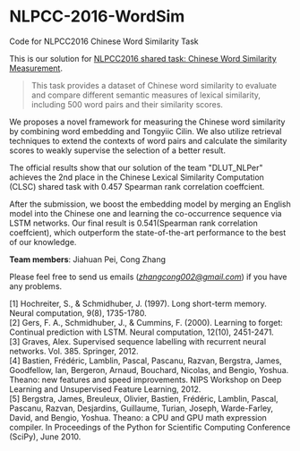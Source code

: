# NLPCC-2016-WordSim
Code for NLPCC2016 Chinese Word Similarity Task

This is our solution for [NLPCC2016 shared task: Chinese Word Similarity Measurement](http://tcci.ccf.org.cn/conference/2016/pages/page05_CFPTasks.html).

>This task provides a dataset of Chinese word similarity to evaluate and compare different semantic measures of lexical similarity, including 500 word pairs and their similarity scores.

We proposes a novel framework for measuring the Chinese word similarity by combining word embedding and Tongyiic Cilin. We also utilize retrieval techniques to extend the contexts of word pairs and calculate the similarity scores to weakly supervise the selection of a better result. 

The official results show that our solution of the team "DLUT_NLPer" achieves the 2nd place in the Chinese Lexical Similarity Computation (CLSC) shared task with 0.457 Spearman rank correlation coeffcient.

After the submission, we boost the embedding model by merging an English model into the Chinese one and learning
the co-occurrence sequence via LSTM networks. Our final result is 0.541(Spearman rank correlation coeffcient), which outperform the state-of-the-art performance to the best of our knowledge.

**Team members**: Jiahuan Pei, Cong Zhang

Please feel free to send us emails (*zhangcong002@gmail.com*) if you have any problems.

[1] Hochreiter, S., & Schmidhuber, J. (1997). Long short-term memory. Neural computation, 9(8), 1735-1780.  
[2] Gers, F. A., Schmidhuber, J., & Cummins, F. (2000). Learning to forget: Continual prediction with LSTM. Neural computation, 12(10), 2451-2471.  
[3] Graves, Alex. Supervised sequence labelling with recurrent neural networks. Vol. 385. Springer, 2012.  
[4] Bastien, Frédéric, Lamblin, Pascal, Pascanu, Razvan, Bergstra, James, Goodfellow, Ian, Bergeron, Arnaud, Bouchard, Nicolas, and Bengio, Yoshua. Theano: new features and speed improvements. NIPS Workshop on Deep Learning and Unsupervised Feature Learning, 2012.  
[5] Bergstra, James, Breuleux, Olivier, Bastien, Frédéric, Lamblin, Pascal, Pascanu, Razvan, Desjardins, Guillaume, Turian, Joseph, Warde-Farley, David, and Bengio, Yoshua. Theano: a CPU and GPU math expression compiler. In Proceedings of the Python for Scientific Computing Conference (SciPy), June 2010.